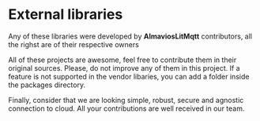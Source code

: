 # External libraries

Any of these libraries were developed by **AlmaviosLitMqtt** contributors, all the righst are of their respective owners

All of these projects are awesome, feel free to contribute them in their original sources. Please, do not improve any of them in this project. If a feature is not supported in the vendor libaries, you can add a folder inside the packages directory.

Finally, consider that we are looking simple, robust, secure and agnostic connection to cloud. All your contributions are well received in our team.